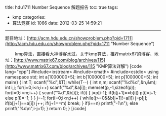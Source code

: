 title: hdu1711 Number Sequence 解题报告
toc: true
tags:
  - kmp
categories:
  - 算法竞赛
id: 1066
date: 2012-03-25 14:59:21
---

题目地址：[http://acm.hdu.edu.cn/showproblem.php?pid=1711](http://acm.hdu.edu.cn/showproblem.php?pid=1711 "Number Sequence")

&nbsp;&nbsp;&nbsp;&nbsp;&nbsp;&nbsp;&nbsp;&nbsp;kmp算法，直接看大神博客水过，关于kmp算法，推荐matrix67的博客，地址：[http://www.matrix67.com/blog/archives/115](http://www.matrix67.com/blog/archives/115 "KMP算法详解")
[code lang="cpp"]
#include&lt;iostream&gt;
#include&lt;cmath&gt;
#include&lt;cstdio&gt;
using namespace std;
int a[1000000+5];
int b[1000000+5];
int p[1000000+5];
int main()
{
	int T;
	scanf(&quot;%d&quot;,&amp;T);
	while(T--)
	{
		int n,m;
		scanf(&quot;%d%d&quot;,&amp;n,&amp;m);
		int i,j;
		for(i=0;i&lt;n;i++)
			scanf(&quot;%d&quot;,&amp;a[i]);
		memset(p,-1,sizeof(p));
		for(i=0;i&lt;m;i++)
		{
			scanf(&quot;%d&quot;,&amp;b[i]);
			if(i)
			{
				j=p[i-1];
				if(b[j+1]==b[i])
					p[i]=j+1;
				else
					p[i]=-1;
			}
		}
		j=-1;
		for(i=0;i&lt;n;i++)
		{
			while(j&gt;=0&amp;&amp;b[j+1]!=a[i])
				j=p[j];
			if(b[j+1]==a[i])
				j++;
			if(j+1==m)
				break;
		}
		if(i==n)
			printf(&quot;-1\n&quot;);
		else
			printf(&quot;%d\n&quot;,i-j+1);
	}
	return 0;
}
[/code]